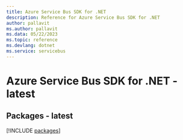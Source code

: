 ```yaml
---
title: Azure Service Bus SDK for .NET
description: Reference for Azure Service Bus SDK for .NET
author: pallavit
ms.author: pallavit
ms.data: 05/22/2023
ms.topic: reference
ms.devlang: dotnet
ms.service: servicebus
---
```

# Azure Service Bus SDK for .NET - latest
## Packages - latest
[!INCLUDE [packages](service-bus-index.md)]